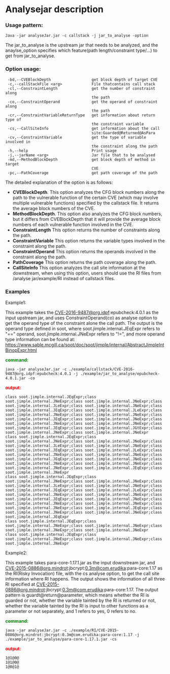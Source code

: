 # Analysejar description

### **Usage pattern**:
```
Java -jar analyseJar.jar -c callstack -j jar_to_analyse -option
```
The jar_to_analyse is the upstream jar that needs to be analyzed, and the anaylse_option specifies which feature(path length/constraint type/...) to get from jar_to_analyse.

### **Option usage**:
```
 -bd,--CVEBlockDepth                  get block depth of target CVE
 -c,--callStackFile <arg>             File thatcontains call stack
 -cl,--ConstraintLength               get the number of constraint along
                                      the path
 -co,--ConstraintOperand              get the operand of constraint along
                                      the path
 -cr,--ConstraintVariableReturnType   get information about return type of
                                      the constraint variable
 -cs,--CallSiteInfo                   get information about the call
                                      site:Guarded@Returned@AsPara
 -cv,--ConstraintVariable             get the type of variable involved in
                                      the constraint along the path
 -h,--help                            Print usage
 -j,--jarName <arg>                   Jar file that to be analysed
 -md,--MethodBlockDepth               get block depth of method in target
                                      CVE
 -pc,--PathCoverage                   get path coverage of the path
```

The detailed explanation of the option is as follows:

+ **CVEBlockDepth**. This option analyzes the CFG block numbers along the path to the vulnerable function of the certain CVE (which may involve multiple vulnerable functions) specified by the callstack file. It returns the average block numbers of the CVE.
+ **MethodBlockDepth**. This option also analyzes the CFG block numbers, but it differs from CVEBlockDepth that it will provide the average block numbers of each vulnerable function involved in the CVE.
+ **ConstraintLength** This option returns the number of constraints along the path.
+ **ConstraintVariable** This option returns the variable types involved in the constraint along the path.
+ **ConstraintOperand** This option returns the operands involved in the constraint along the path.
+ **PathCoverage** This option returns the path coverage along the path.
+ **CallSiteInfo** This option analyzes the call site information at the downstream, when using this option, users should use the RI files from /analyse jar/example/RI instead of callstack files.

### **Examples**

Example1:

This example takes the CVE-2016-9487@org.idpf:epubcheck:4.0.1 as the input upstream jar, and uses ConstraintOperand(co) as analyse option to get the operand type of the constraint alone the call path. The output is the operand type defined in soot, where soot.jimple.internal.JEqExpr refers to "==" operand, soot.jimple.internal.JNeExpr refers to "!=", and more operand type information can be found at: https://www.sable.mcgill.ca/soot/doc/soot/jimple/internal/AbstractJimpleIntBinopExpr.html

**<font color=green>command:</font>**
```
java -jar analyseJar.jar -c ./example/callstack/CVE-2016-9487@org.idpf:epubcheck:4.0.1 -j ./example/jar_to_analyse/epubcheck-4.0.1.jar -co

```
**<font color=red>output:</font>**
```
class soot.jimple.internal.JEqExpr;class soot.jimple.internal.JNeExpr;class soot.jimple.internal.JNeExpr;class soot.jimple.internal.JLeExpr;class soot.jimple.internal.JNeExpr;class soot.jimple.internal.JEqExpr;class soot.jimple.internal.JLeExpr;class soot.jimple.internal.JNeExpr;class soot.jimple.internal.JNeExpr;class soot.jimple.internal.JEqExpr;class soot.jimple.internal.JNeExpr;class soot.jimple.internal.JNeExpr;class soot.jimple.internal.JNeExpr;class soot.jimple.internal.JEqExpr;class soot.jimple.internal.JGtExpr;class soot.jimple.internal.JNeExpr;class soot.jimple.internal.JNeExpr
class soot.jimple.internal.JEqExpr;class soot.jimple.internal.JNeExpr;class soot.jimple.internal.JNeExpr;class soot.jimple.internal.JLeExpr;class soot.jimple.internal.JNeExpr;class soot.jimple.internal.JEqExpr;class soot.jimple.internal.JLeExpr;class soot.jimple.internal.JNeExpr;class soot.jimple.internal.JNeExpr;class soot.jimple.internal.JEqExpr;class soot.jimple.internal.JNeExpr;class soot.jimple.internal.JNeExpr;class soot.jimple.internal.JNeExpr;class soot.jimple.internal.JNeExpr;class soot.jimple.internal.JEqExpr;class soot.jimple.internal.JNeExpr
class soot.jimple.internal.JEqExpr;class soot.jimple.internal.JNeExpr;class soot.jimple.internal.JNeExpr;class soot.jimple.internal.JLeExpr;class soot.jimple.internal.JNeExpr;class soot.jimple.internal.JEqExpr;class soot.jimple.internal.JLeExpr;class soot.jimple.internal.JNeExpr;class soot.jimple.internal.JNeExpr;class soot.jimple.internal.JEqExpr;class soot.jimple.internal.JNeExpr;class soot.jimple.internal.JNeExpr;class soot.jimple.internal.JNeExpr;class soot.jimple.internal.JNeExpr;class soot.jimple.internal.JEqExpr;class soot.jimple.internal.JNeExpr;class soot.jimple.internal.JNeExpr;class soot.jimple.internal.JEqExpr
class soot.jimple.internal.JEqExpr;class soot.jimple.internal.JNeExpr;class soot.jimple.internal.JNeExpr;class soot.jimple.internal.JNeExpr;class soot.jimple.internal.JNeExpr
class soot.jimple.internal.JEqExpr;class soot.jimple.internal.JNeExpr;class soot.jimple.internal.JNeExpr;class soot.jimple.internal.JNeExpr
````````````

Example2:

This example takes para-core-1.17.1.jar as the input downstream jar, and CVE-2015-0886@org.mindrot:jbcrypt:0.3m@com.erudika:para-core:1.17 as the RI(Risky Invocation) file, with the cs analyse option, to get the call site information where RI happens. The output shows the information of all three RI specified at CVE-2015-0886@org.mindrot:jbcrypt:0.3m@com.erudika:para-core:1.17. The output pattern is guardt@return@parameter, which means whether the RI is guarded or not, whether the variable tainted by the RI is returned or not, whether the variable tainted by the RI is input to other functions as a parameter or not separately, and 1 refers to yes, 0 refers to no.

**<font color=green>command:</font>**
```
java -jar analyseJar.jar -c ./example/RI/CVE-2015-0886@org.mindrot:jbcrypt:0.3m@com.erudika:para-core:1.17 -j ./example/jar_to_analyse/para-core-1.17.1.jar -cs
```

**<font color=red>output:</font>**
```
1@1@0@
1@1@0@
1@0@1@
```